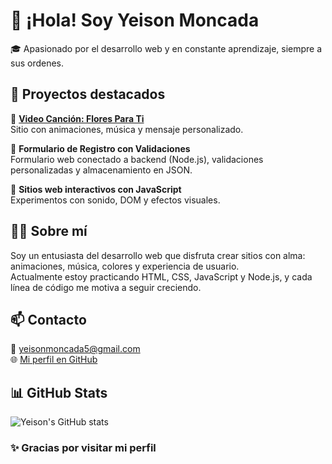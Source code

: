 # 👋 ¡Hola! Soy Yeison Moncada
🎓 Apasionado por el desarrollo web y en constante aprendizaje, siempre a sus ordenes. 

## 🚀 Proyectos destacados

🌼 [**Video Canción: Flores Para Ti**](https://yeison156.github.io/Video_Cancion_flores_para_ti/)  
Sitio con animaciones, música y mensaje personalizado.

📝 **Formulario de Registro con Validaciones**  
Formulario web conectado a backend (Node.js), validaciones personalizadas y almacenamiento en JSON.

🎵 **Sitios web interactivos con JavaScript**  
Experimentos con sonido, DOM y efectos visuales.

## 👨‍💻 Sobre mí

Soy un entusiasta del desarrollo web que disfruta crear sitios con alma: animaciones, música, colores y experiencia de usuario.  
Actualmente estoy practicando HTML, CSS, JavaScript y Node.js, y cada línea de código me motiva a seguir creciendo.

## 📫 Contacto

📧 yeisonmoncada5@gmail.com  
🌐 [Mi perfil en GitHub](https://github.com/yeison156)

## 📊 GitHub Stats
![Yeison's GitHub stats](https://github-readme-stats.vercel.app/api?username=yeison156&show_icons=true&theme=radical)

### ✨ Gracias por visitar mi perfil
